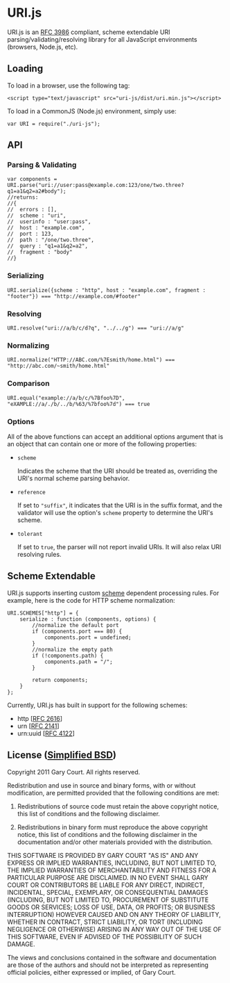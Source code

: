 # URI.js

URI.js is an [RFC 3986](http://www.ietf.org/rfc/rfc3986.txt) compliant, scheme extendable URI parsing/validating/resolving library for all JavaScript environments (browsers, Node.js, etc).

## Loading

To load in a browser, use the following tag:

	<script type="text/javascript" src="uri-js/dist/uri.min.js"></script>
	
To load in a CommonJS (Node.js) environment, simply use:

	var URI = require("./uri-js");

## API

### Parsing & Validating

	var components = URI.parse("uri://user:pass@example.com:123/one/two.three?q1=a1&q2=a2#body");
	//returns:
	//{
	//  errors : [],
	//  scheme : "uri",
	//  userinfo : "user:pass",
	//  host : "example.com",
	//  port : 123,
	//  path : "/one/two.three",
	//  query : "q1=a1&q2=a2",
	//  fragment : "body"
	//}

### Serializing

	URI.serialize({scheme : "http", host : "example.com", fragment : "footer"}) === "http://example.com/#footer"

### Resolving

	URI.resolve("uri://a/b/c/d?q", "../../g") === "uri://a/g"

### Normalizing

	URI.normalize("HTTP://ABC.com/%7Esmith/home.html") === "http://abc.com/~smith/home.html"

### Comparison

	URI.equal("example://a/b/c/%7Bfoo%7D", "eXAMPLE://a/./b/../b/%63/%7bfoo%7d") === true

### Options

All of the above functions can accept an additional options argument that is an object that can contain one or more of the following properties:

*	`scheme`
	
	Indicates the scheme that the URI should be treated as, overriding the URI's normal scheme parsing behavior.

*	`reference`
	
	If set to `"suffix"`, it indicates that the URI is in the suffix format, and the validator will use the option's `scheme` property to determine the URI's scheme.
	
*	`tolerant`
	
	If set to `true`, the parser will not report invalid URIs. It will also relax URI resolving rules.

## Scheme Extendable

URI.js supports inserting custom [scheme](http://en.wikipedia.org/wiki/URI_scheme) dependent processing rules. For example, here is the code for HTTP scheme normalization:

	URI.SCHEMES["http"] = {
		serialize : function (components, options) {
			//normalize the default port
			if (components.port === 80) {
				components.port = undefined;
			}
			//normalize the empty path
			if (!components.path) {
				components.path = "/";
			}
			
			return components;
		}
	};

Currently, URI.js has built in support for the following schemes:

*	http \[[RFC 2616](http://www.ietf.org/rfc/rfc2616.txt)\]
*	urn \[[RFC 2141](http://www.ietf.org/rfc/rfc2141.txt)\]
*	urn:uuid \[[RFC 4122](http://www.ietf.org/rfc/rfc4122.txt)\]

## License ([Simplified BSD](http://en.wikipedia.org/wiki/BSD_licenses#2-clause))

Copyright 2011 Gary Court. All rights reserved.

Redistribution and use in source and binary forms, with or without modification, are permitted provided that the following conditions are met:

1.	Redistributions of source code must retain the above copyright notice, this list of conditions and the following disclaimer.

2.	Redistributions in binary form must reproduce the above copyright notice, this list of conditions and the following disclaimer in the documentation and/or other materials provided with the distribution.

THIS SOFTWARE IS PROVIDED BY GARY COURT "AS IS" AND ANY EXPRESS OR IMPLIED WARRANTIES, INCLUDING, BUT NOT LIMITED TO, THE IMPLIED WARRANTIES OF MERCHANTABILITY AND FITNESS FOR A PARTICULAR PURPOSE ARE DISCLAIMED. IN NO EVENT SHALL GARY COURT OR CONTRIBUTORS BE LIABLE FOR ANY DIRECT, INDIRECT, INCIDENTAL, SPECIAL, EXEMPLARY, OR CONSEQUENTIAL DAMAGES (INCLUDING, BUT NOT LIMITED TO, PROCUREMENT OF SUBSTITUTE GOODS OR SERVICES; LOSS OF USE, DATA, OR PROFITS; OR BUSINESS INTERRUPTION) HOWEVER CAUSED AND ON ANY THEORY OF LIABILITY, WHETHER IN CONTRACT, STRICT LIABILITY, OR TORT (INCLUDING NEGLIGENCE OR OTHERWISE) ARISING IN ANY WAY OUT OF THE USE OF THIS SOFTWARE, EVEN IF ADVISED OF THE POSSIBILITY OF SUCH DAMAGE.

The views and conclusions contained in the software and documentation are those of the authors and should not be interpreted as representing official policies, either expressed or implied, of Gary Court.
